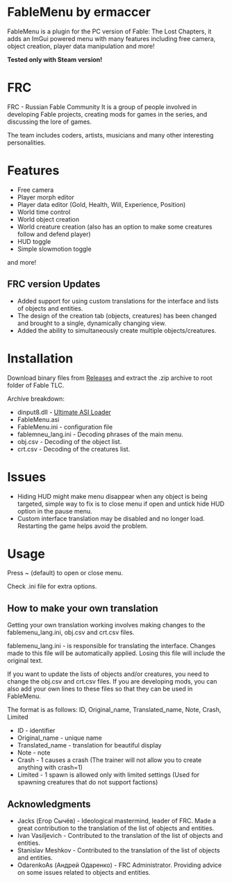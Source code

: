 # FableMenu by ermaccer

FableMenu is a plugin for the PC version of Fable: The Lost Chapters, it adds an ImGui powered menu with many features including free camera, object creation, player data manipulation and more!

**Tested only with Steam version!**

# FRC

FRC - Russian Fable Community
It is a group of people involved in developing Fable projects, creating mods for games in the series, and discussing the lore of games.

The team includes coders, artists, musicians and many other interesting personalities.


# Features

- Free camera
- Player morph editor
- Player data editor (Gold, Health, Will, Experience, Position)
- World time control
- World object creation
- World creature creation (also has an option to make some creatures follow and defend player)
- HUD toggle
- Simple slowmotion toggle

and more!

## FRC version Updates

- Added support for using custom translations for the interface and lists of objects and entities.
- The design of the creation tab (objects, creatures) has been changed and brought to a single, dynamically changing view.
- Added the ability to simultaneously create multiple objects/creatures.

# Installation

Download binary files from [Releases](https://github.com/AGLamake/FableMenu/releases) and extract the .zip
archive to root folder of Fable TLC.

Archive breakdown:

 - dinput8.dll - [Ultimate ASI Loader](https://github.com/ThirteenAG/Ultimate-ASI-Loader/)
 - FableMenu.asi 
 - FableMenu.ini - configuration file
 - fablemneu_lang.ini - Decoding phrases of the main menu.
 - obj.csv - Decoding of the object list.
 - crt.csv - Decoding of the creatures list.

# Issues
- Hiding HUD might make menu disappear when any object is being targeted, simple way to fix is to close menu if open and untick hide HUD option in the pause menu.
- Custom interface translation may be disabled and no longer load. Restarting the game helps avoid the problem.

# Usage

Press ~ (default) to open or close menu.

Check .ini file for extra options.


## How to make your own translation

Getting your own translation working involves making changes to the fablemenu_lang.ini, obj.csv and crt.csv files.

fablemenu_lang.ini - is responsible for translating the interface.
Changes made to this file will be automatically applied.
Losing this file will include the original text.

If you want to update the lists of objects and/or creatures, you need to change the obj.csv and crt.csv files.
If you are developing mods, you can also add your own lines to these files so that they can be used in FableMenu.

The format is as follows:
ID, Original_name, Translated_name, Note, Crash, Limited
- ID - identifier
- Original_name - unique name
- Translated_name - translation for beautiful display
- Note - note
- Crash - 1 causes a crash (The trainer will not allow you to create anything with crash=1)
- Limited - 1 spawn is allowed only with limited settings (Used for spawning creatures that do not support factions)

## Acknowledgments

- Jacks (Егор Сычёв) - Ideological mastermind, leader of FRC. Made a great contribution to the translation of the list of objects and entities.
- Ivan Vasiljevich - Contributed to the translation of the list of objects and entities.
- Stanislav Meshkov - Contributed to the translation of the list of objects and entities.
- OdarenkoAs (Андрей Одаренко) - FRC Administrator. Providing advice on some issues related to objects and entities.

